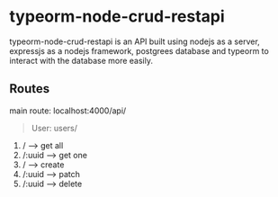 # typeorm-node-crud-restapi

typeorm-node-crud-restapi is an API built using nodejs as a server, expressjs as a nodejs framework, postgrees database and typeorm to interact with the database more easily.

## Routes

main route: localhost:4000/api/

> User: users/
1. / --> get all
2. /:uuid --> get one
3. / --> create
4. /:uuid --> patch
5. /:uuid --> delete